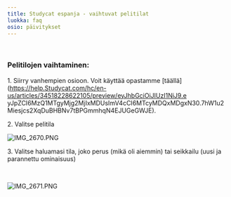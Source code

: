 ```yaml
---
title: Studycat espanja - vaihtuvat pelitilat
luokka: faq
osio: päivitykset
---
```

 


### **Pelitilojen vaihtaminen:**


1\. Siirry vanhempien osioon. Voit käyttää opastamme [täällä](https://help.Studycat.com/hc/en-us/articles/34518228622105/preview/eyJhbGciOiJIUzI1NiJ9.e yJpZCI6MzQ1MTgyMjg2MjIxMDUsImV4cCI6MTcyMDQxMDgxN30.7hW1u2Miesjcs2XqDuBHBNv7tBPGmmhqN4EJUGeGWJE).


2\. Valitse pelitila


  
![IMG_2670.PNG](https://help.Studycat.com/hc/article_attachments/34771475427225)


3\. Valitse haluamasi tila, joko perus (mikä oli aiemmin) tai seikkailu (uusi ja parannettu ominaisuus)


 


![IMG_2671.PNG](https://help.Studycat.com/hc/article_attachments/34771498307353)